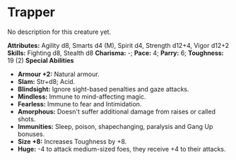 # Trapper

No description for this creature yet.

**Attributes:** Agility d8, Smarts d4 (M), Spirit d4, Strength d12+4,
Vigor d12+2
**Skills:** Fighting d8, Stealth d8
**Charisma:** -; **Pace:** 4; **Parry:** 6; **Toughness:** 19 (2)
**Special Abilities**

- **Armour +2:** Natural armour.
- **Slam:** Str+d8; Acid.
- **Blindsight:** Ignore sight-based penalties and gaze attacks.
- **Mindless:** Immune to mind-affecting magic.
- **Fearless:** Immune to fear and Intimidation.
- **Amorphous:** Doesn't suffer additional damage from raises or called
shots.
- **Immunities:** Sleep, poison, shapechanging, paralysis and Gang Up
bonuses.
- **Size +8:** Increases Toughness by +8.
- **Huge:** -4 to attack medium-sized foes, they receive +4 to their
attacks.
